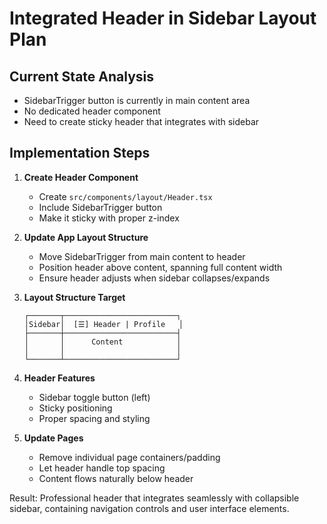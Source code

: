 # Integrated Header in Sidebar Layout Plan

## Current State Analysis

- SidebarTrigger button is currently in main content area
- No dedicated header component
- Need to create sticky header that integrates with sidebar

## Implementation Steps

1. **Create Header Component**
   - Create `src/components/layout/Header.tsx`
   - Include SidebarTrigger button
   - Make it sticky with proper z-index

2. **Update App Layout Structure**
   - Move SidebarTrigger from main content to header
   - Position header above content, spanning full content width
   - Ensure header adjusts when sidebar collapses/expands

3. **Layout Structure Target**

   ```
   ┌───────┬─────────────────────────┐
   │Sidebar│  [☰] Header | Profile   │
   ├───────┼─────────────────────────┤
   │       │      Content            │
   │       │                         │
   └───────┴─────────────────────────┘
   ```

4. **Header Features**
   - Sidebar toggle button (left)
   - Sticky positioning
   - Proper spacing and styling

5. **Update Pages**
   - Remove individual page containers/padding
   - Let header handle top spacing
   - Content flows naturally below header

Result: Professional header that integrates seamlessly with collapsible sidebar, containing navigation controls and user interface elements.
